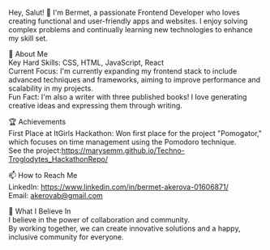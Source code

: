 Hey, Salut! 👋
I'm Bermet, a passionate Frontend Developer who loves creating functional and user-friendly apps and websites. I enjoy solving complex problems and continually learning new technologies to enhance my skill set.



🚀 About Me
<br> Key Hard Skills: CSS, HTML, JavaScript, React
<br> Current Focus: I'm currently expanding my frontend stack to include advanced techniques and frameworks, aiming to improve performance and scalability in my projects.
<br> Fun Fact: I'm also a writer with three published books! I love generating creative ideas and expressing them through writing.

🏆 Achievements
<br> First Place at ItGirls Hackathon: Won first place for the project "Pomogator," which focuses on time management using the Pomodoro technique.
<br> See the project:https://marysemm.github.io/Techno-Troglodytes_HackathonRepo/

📫 How to Reach Me
<br> LinkedIn: https://www.linkedin.com/in/bermet-akerova-01606871/
<br>Email: akerovab@gmail.com

🌟 What I Believe In
<br> I believe in the power of collaboration and community. 
<br> By working together, we can create innovative solutions and a happy, inclusive community for everyone.

